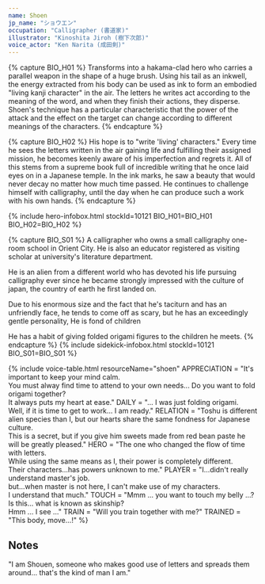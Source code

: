 ```yaml
---
name: Shoen
jp_name: "ショウエン"
occupation: "Calligrapher (書道家)"
illustrator: "Kinoshita Jiroh (樹下次郎)"
voice_actor: "Ken Narita (成田剣)"
---
```


{% capture BIO_H01 %}
Transforms into a hakama-clad hero who carries a parallel weapon in the shape of a huge brush. Using his tail as an inkwell, the energy extracted from his body can be used as ink to form an embodied "living kanji character" in the air. The letters he writes act according to the meaning of the word, and when they finish their actions, they disperse. Shoen's technique has a particular characteristic that the power of the attack and the effect on the target can change according to different meanings of the characters.
{% endcapture %}

{% capture BIO_H02 %}
His hope is to "write 'living' characters." Every time he sees the letters written in the air gaining life and fulfilling their assigned mission, he becomes keenly aware of his imperfection and regrets it. All of this stems from a supreme book full of incredible writing that he once laid eyes on in a Japanese temple. In the ink marks, he saw a beauty that would never decay no matter how much time passed. He continues to challenge himself with calligraphy, until the day when he can produce such a work with his own hands.
{% endcapture %}

{% include hero-infobox.html stockId=10121 BIO_H01=BIO_H01 BIO_H02=BIO_H02 %}

{% capture BIO_S01 %}
A calligrapher who owns a small calligraphy one-room school in Orient City. He is also an educator registered as visiting scholar at university's literature department.

He is an alien from a different world who has devoted his life pursuing calligraphy ever since he became strongly impressed with the culture of japan, the country of earth he first landed on.

Due to his enormous size and the fact that he's taciturn and has an unfriendly face, he tends to come off as scary, but he has an exceedingly gentle personality, He is fond of children

He has a habit of giving folded origami figures to the children he meets.
{% endcapture %}
{% include sidekick-infobox.html stockId=10121 BIO_S01=BIO_S01 %}

{% include voice-table.html resourceName="shoen"
APPRECIATION = "It's important to keep your mind calm.<br>You must alway find time to attend to your own needs... Do you want to fold origami together?<br>It always puts my heart at ease."
DAILY = "... I was just folding origami.<br>Well, if it is time to get to work... I am ready."
RELATION = "Toshu is different alien species than I, but our hearts share the same fondness for Japanese culture.<br>This is a secret, but if you give him sweets made from red bean paste he will be greatly pleased."
HERO = "The one who changed the flow of time with letters.<br>While using the same means as I, their power is completely different.<br>Their characters…has powers unknown to me."
PLAYER = "I…didn't really understand master's job.<br>but…when master is not here, I can't make use of my characters.<br>I understand that much."
TOUCH = "Mmm ... you want to touch my belly ...?<br>Is this... what is known as skinship?<br>Hmm ... I see ..."
TRAIN = "Will you train together with me?"
TRAINED = "This body, move...!"
%}

## Notes

"I am Shouen, someone who makes good use of letters and spreads them around... that's the kind of man I am."
